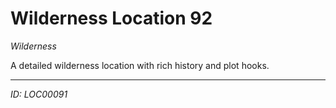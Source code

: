 # Wilderness Location 92

*Wilderness*

A detailed wilderness location with rich history and plot hooks.

---
*ID: LOC00091*